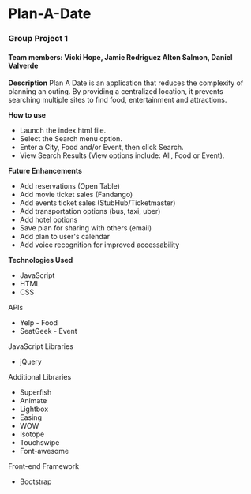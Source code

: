 # Plan-A-Date 

### Group Project 1
#### Team members: Vicki Hope, Jamie Rodriguez Alton Salmon, Daniel Valverde

**Description**
Plan A Date is an application that reduces the complexity of planning an outing. 
By providing a centralized location, it prevents searching multiple sites to find food, entertainment and attractions.

**How to use**
* Launch the index.html file. 
* Select the Search menu option.
* Enter a City, Food and/or Event, then click Search.
* View Search Results (View options include: All, Food or Event).

**Future Enhancements**
* Add reservations (Open Table) 
* Add movie ticket sales (Fandango)
* Add events ticket sales (StubHub/Ticketmaster)
* Add transportation options (bus, taxi, uber)
* Add hotel options
* Save plan for sharing with others (email)
* Add plan to user's calendar
* Add voice recognition for improved accessability

**Technologies Used**

* JavaScript
* HTML
* CSS

APIs
* Yelp - Food
* SeatGeek - Event

JavaScript Libraries
* jQuery

Additional Libraries
* Superfish
* Animate
* Lightbox
* Easing
* WOW
* Isotope
* Touchswipe
* Font-awesome

Front-end Framework 
* Bootstrap